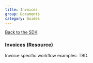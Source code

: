 ```yaml
---
title: Invoices
group: Documents
category: Guides
---
```


[Back to the SDK](../index.md)

### Invoices (Resource)

Invoice specific workflow examples: TBD.